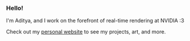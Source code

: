 ### Hello!

I'm Aditya, and I work on the forefront of real-time rendering at NVIDIA :3

Check out my [personal website](http://adityag1.com/) to see my projects, art, and more.
